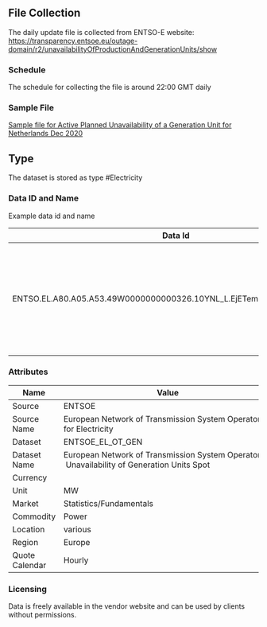 ## File Collection

The daily update file is collected from ENTSO-E website: https://transparency.entsoe.eu/outage-domain/r2/unavailabilityOfProductionAndGenerationUnits/show 

### Schedule

The schedule for collecting the file is around 22:00 GMT daily

### Sample File

[Sample file for Active Planned Unavailability of a Generation Unit for Netherlands Dec 2020](pathname:///file-samples/OUTAGES_A80_202012180000-202012190000.zip)

## Type

The dataset is stored as type #Electricity

### Data ID and Name

Example data id and name

|**Data Id**|**Name**|
|-|-|
|ENTSO.EL.A80.A05.A53.49W0000000000326.10YNL_L.EjETemF9OZB8waq5Xoa6Lg|ENTSO Power Generation Unavailability Active Planned Maasvlakte 3 Netherlands, TenneT NL BZ / CA/ MBA|

### Attributes

|Name|Value|
|-|-|
|Source|ENTSOE|
|Source Name|European Network of Transmission System Operators for Electricity|
|Dataset|ENTSOE_EL_OT_GEN|
|Dataset Name|European Network of Transmission System Operators - Unavailability of Generation Units Spot|
|Currency||
|Unit|MW|
|Market|Statistics/Fundamentals|
|Commodity|Power|
|Location|various|
|Region|Europe|
|Quote Calendar|Hourly|

### Licensing

Data is freely available in the vendor website and can be used by clients without permissions.
